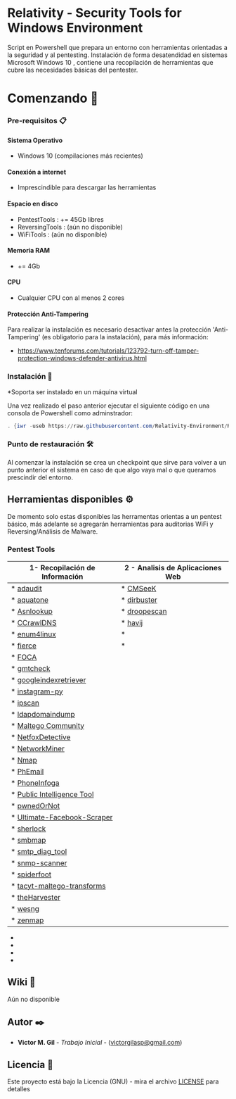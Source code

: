 # Relativity - Security Tools for Windows Environment

Script en Powershell que prepara un entorno con herramientas orientadas a la seguridad y al pentesting. 
Instalación de forma desatendidad en sistemas Microsoft Windows 10 , contiene una recopilación de herramientas que cubre las necesidades básicas del pentester.


# Comenzando 🚀

### Pre-requisitos 📋

#### Sistema Operativo

- Windows 10 (compilaciones más recientes)

#### Conexión a internet

- Imprescindible para descargar las herramientas

#### Espacio en disco

- PentestTools   : += 45Gb libres
- ReversingTools :  (aún no disponible)
- WiFiTools       : (aún no disponible)

#### Memoria RAM

- += 4Gb

#### CPU

- Cualquier CPU con al menos 2 cores

#### Protección Anti-Tampering

Para realizar la instalación es necesario desactivar antes la protección 'Anti-Tampering' (es obligatorio para la instalación), para más información:
 
 - https://www.tenforums.com/tutorials/123792-turn-off-tamper-protection-windows-defender-antivirus.html
 
 
### Instalación 🔧

*Soporta ser instalado en un máquina virtual
 
Una vez realizado el paso anterior ejecutar el siguiente código en una consola de Powershell como adminstrador:


```powershell
. {iwr -useb https://raw.githubusercontent.com/Relativity-Environment/Relativity_Scripts/master/menu.ps1} | iex ;menu -Force
```

### Punto de restauración 🛠️

Al comenzar la instalación se crea un checkpoint que sirve para volver a un punto anterior el sistema en caso de que algo vaya mal o que queramos prescindir del entorno.


## Herramientas disponibles ⚙️

De momento solo estas disponibles las herramentas orientas a un pentest básico, más adelante se agregarán herramientas para auditorias WiFi y Reversing/Análisis de Malware.

### Pentest Tools

| 1- Recopilación de Información                       | 2 - Analisis de Aplicaciones Web |
|------------------------------------------------------|--------------------------------------------------|                                 
|* [adaudit](https://github.com/phillips321/adaudit) |              * [CMSeeK](https://github.com/Tuhinshubhra/CMSeeK)|
|* [aquatone](https://github.com/michenriksen/aquatone)|            * [dirbuster](https://sourceforge.net/projects/dirbuster/)
|* [Asnlookup](https://github.com/yassineaboukir/Asnlookup)|        * [droopescan](https://github.com/droope/droopescan)
|* [CCrawlDNS](https://github.com/lgandx/CCrawlDNS)|                * [havij](https://www.darknet.org.uk/2010/09/havij-advanced-automated-sql-injection-tool/)
|* [enum4linux](https://github.com/CiscoCXSecurity/enum4linux)|     * []()
|* [fierce](https://github.com/mschwager/fierce)|                   * []()
|* [FOCA](https://github.com/ElevenPaths/FOCA)|
|* [gmtcheck](https://www.elevenpaths.com/es/labstools/gmtchecksp/index.html)|
|* [googleindexretriever](https://www.elevenpaths.com/es/labstools/googleindexretriever-2/index.html)|
|* [instagram-py](https://github.com/deathsec/instagram-py)|
|* [ipscan](https://github.com/angryip/ipscan)|
|* [ldapdomaindump](https://github.com/dirkjanm/ldapdomaindump)|
|* [Maltego Community](https://www.maltego.com/maltego-community/)|
|* [NetfoxDetective](https://github.com/nesfit/NetfoxDetective)|
|* [NetworkMiner](https://www.netresec.com/?page=NetworkMiner)|
|* [Nmap](https://nmap.org/)|
|* [PhEmail](https://github.com/Dionach/PhEmail)|
|* [PhoneInfoga](https://github.com/sundowndev/PhoneInfoga)|
|* [Public Intelligence Tool](https://sourceforge.net/projects/publicintelligencetool/)|
|* [pwnedOrNot](https://github.com/thewhiteh4t/pwnedOrNot)|
|* [Ultimate-Facebook-Scraper](https://github.com/harismuneer/Ultimate-Facebook-Scraper)|
|* [sherlock](https://github.com/sherlock-project/sherlock)|
|* [smbmap](https://github.com/ShawnDEvans/smbmap)|
|* [smtp_diag_tool](https://www.adminkit.net/smtp_diag_tool.aspx)|
|* [snmp-scanner](https://sourceforge.net/projects/snmp-scanner/)|
|* [spiderfoot](https://www.spiderfoot.net/documentation/)|
|* [tacyt-maltego-transforms](https://github.com/ElevenPaths/tacyt-maltego-transforms)|
|* [theHarvester](https://github.com/laramies/theHarvester)|
|* [wesng](https://github.com/bitsadmin/wesng)|
|* [zenmap](https://nmap.org/zenmap/)|

 
* []()
* []()
* []()
* []()




## Wiki 📖
Aún no disponible 


## Autor ✒️

* **Victor M. Gil** - *Trabajo Inicial* - (victorgilasp@gmail.com)


## Licencia 📄

Este proyecto está bajo la Licencia (GNU) - mira el archivo [LICENSE](LICENSE) para detalles

